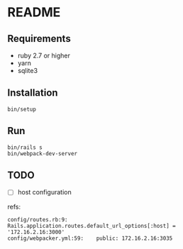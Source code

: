 # README

## Requirements
- ruby 2.7 or higher
- yarn
- sqlite3

## Installation

```
bin/setup
```

## Run

```
bin/rails s
bin/webpack-dev-server
```

## TODO
- [ ] host configuration

refs:
```
config/routes.rb:9:  Rails.application.routes.default_url_options[:host] = '172.16.2.16:3000'
config/webpacker.yml:59:    public: 172.16.2.16:3035
```
